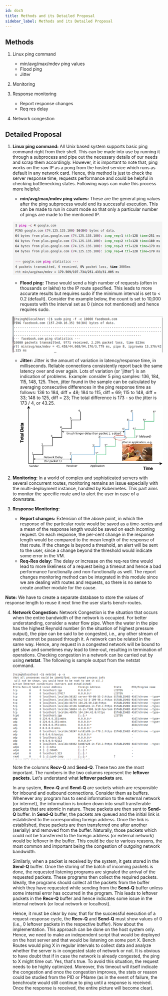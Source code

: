 ```yaml
---
id: doc5
title: Methods and its Detailed Proposal
sidebar_label: Methods and its Detailed Proposal
---
```

## Methods


1. Linux ping command
    
    -  min/avg/max/mdev ping values
    -   Flood ping
    -    Jitter
    
2. Monitoring
3. Response monitoring
    
    -    Report response changes
    -    Req res delay
    
4. Network congestion

## Detailed Proposal


1. **Linux ping command:** All Unix based system supports basic ping command right from their shell. This can be made into use by running it through a subprocess and pipe out the necessary details of our needs and scrap them accordingly. However, it is important to note that, ping works on the raw IP as a pong from the hosted service which runs as default in any network card. Hence, this method is just to check the server response time, requests performance and could be helpful in checking bottlenecking states. Following ways can make this process more helpful:
    
    -    **min/avg/max/mdev ping values:** These are the general ping values after the ping subprocess would end its successful execution. This can be made to run in count mode so that only a particular number of pings are made to the mentioned IP.
    
    ![alt-text](assets/docs1.png)

    -    **Flood ping:** These would send a high number of requests (often in thousands or lakhs) to the IP route specified. This leads to more accurate results but requires sudo if the minimum interval is set to < 0.2 (default). Consider the example below, the count is set to 10,000 requests with the interval set as 0 (since not mentioned) and hence requires sudo.
    
    ![alt-text](assets/docs2.png)

    -    **Jitter:** Jitter is the amount of variation in latency/response time, in milliseconds. Reliable connections consistently report back the same latency over and over again. Lots of variation (or 'jitter') is an indication of problems. Example: consider 5 ping samples: 136, 184, 115, 148, 125. Then, jitter found in the sample  can be calculated by averaging consecutive differences in the ping response time as follows: 136 to 184, diff = 48; 184 to 115, diff = 69; 115 to 148, diff = 33; 148 to 125, diff = 23; The total difference is 173 - so the jitter is 173 / 4, or 43.25. 
    ![alt-text](assets/docs3.png)
        
    
2. **Monitoring:** In a world of complex and sophisticated servers with several concurrent routes, monitoring remains an issue especially with the multi-deployment instance, handled by Kubernetes. This part aims to monitor the specific route and to alert the user in case of a downstate. 

3. **Response Monitoring:**
    -    **Report changes:** Extension of the above point, in which the response of the particular route would be saved as a time-series and a mean of the response length would be saved on each incoming request. On each response, the per-cent change in the response length would be compared to the mean length of the response of that route. If the change is beyond a threshold, an alert will be sent to the user, since a change beyond the threshold would indicate some error in the VM.
    -    **Req-Res delay:** The delay or increase on the req-res time would lead to more likeliness of a request being a timeout and hence a bad performance functionally and non-functionally as well. The report changes monitoring method can be integrated in this module since we are dealing with routes and requests, so there is no sense to create another module for the cause.
    
**Note:** We have to create a separate database to store the values of response length to reuse it next time the user starts bench-routes.
    
4. **Network Congestion:** Network Congestion is the situation that occurs when the entire bandwidth of the network is occupied. For better understanding, consider a water flow pipe. When the water in the pipe has the highest Reynold number (in the situation of highest pressure output), the pipe can be said to be congested, i.e., any other stream of water cannot be passed through it. A network can be related in the same way. Hence, any request in a congested network will be bound to get slow and sometimes may lead to time-out, resulting in termination of operations.
Checking congestion in a network can be carried out by using **netstat**. The following is sample output from the netstat command.

   ![alt-text](assets/docs4.png)

   Note the columns **Recv-Q** and **Send-Q**. These two are the most important. The numbers in the two columns represent the **leftover packets.** Let's understand what **leftover packets** are.

   In any system, **Recv-Q** and **Send-Q** are sockets which are responsible for inbound and outbound connections. Consider them as buffers. Whenever any program has to send information to the external network (or internet), the information is broken down into small transferable packets that are atomic in nature. These packets are then sent to **Send-Q** buffer. In **Send-Q** buffer, the packets are queued and the initial link is established to the corresponding foreign address. Once the link is established, these packets are then transferred one after another (serially) and removed from the buffer. Naturally, those packets which could not be transferred to the foreign address (or external network) would be leftover in the buffer. This could be due to various reasons, the most common and important being the congestion of outgoing network bandwidth. 

   Similarly, when a packet is received by the system, it gets stored in the **Send-Q** buffer. Once the storing of the batch of incoming packets is done, the requested listening programs are signaled the arrival of the requested packets. These programs then collect the required packets. Ideally, the programs should collect all the packets from the buffer which they have requested while sending from the **Send-Q** buffer unless some internal error has occurred in the program.  This leads to leftover packets in the **Recv-Q** buffer and hence indicates some issue in the internal network (or local network or localhost).

   Hence, it must be clear by now, that for the successful execution of a request-response cycle, the **Recv-Q** and **Send-Q** must show values of 0 (i.e., 0 leftover packets in the respective buffer). Now about the implementation. This approach can be done on the host system only. Hence, we need to make an independent script that would be deployed on the host server and that would be listening on some port X. Bench Routes would ping X in regular intervals to collect data and analyze whether the server is in congested state of network or not. It is obvious to have doubt that if in case the network is already congested, the ping to X might time out. Yes, that's true. To avoid this situation, the request needs to be highly optimized. Moreover, this timeout will itself indicate the congestion and once the congestion improves, the stats or reason could be studied from the PID or PName (as in the event of failure, the benchroute would still continue to ping until a response is received. Once the response is received, the entire picture will become clear).
